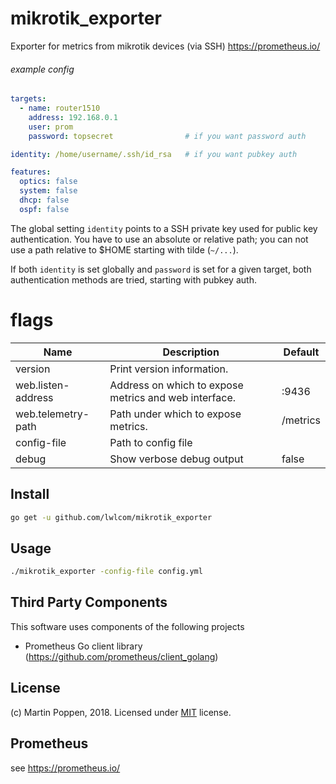 # mikrotik_exporter
Exporter for metrics from mikrotik devices (via SSH) https://prometheus.io/

###### example config
```yaml
targets:
  - name: router1510
    address: 192.168.0.1
    user: prom
    password: topsecret                # if you want password auth

identity: /home/username/.ssh/id_rsa   # if you want pubkey auth

features:
  optics: false
  system: false
  dhcp: false
  ospf: false
```

The global setting `identity` points to a SSH private key used for
public key authentication.
You have to use an absolute or relative path; you can not use a path
relative to $HOME starting with tilde (`~/...`).

If both `identity` is set globally and `password` is set for a given
target, both authentication methods are tried, starting with pubkey
auth.


# flags
Name     | Description | Default
---------|-------------|---------
version | Print version information. |
web.listen-address | Address on which to expose metrics and web interface. | :9436
web.telemetry-path | Path under which to expose metrics. | /metrics
config-file | Path to config file |
debug | Show verbose debug output | false


## Install
```bash
go get -u github.com/lwlcom/mikrotik_exporter
```

## Usage
```bash
./mikrotik_exporter -config-file config.yml
```

## Third Party Components
This software uses components of the following projects
* Prometheus Go client library (https://github.com/prometheus/client_golang)

## License
(c) Martin Poppen, 2018. Licensed under [MIT](LICENSE) license.

## Prometheus
see https://prometheus.io/

